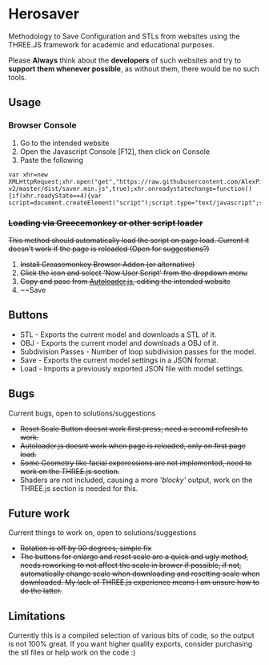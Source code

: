 # Herosaver

Methodology to Save Configuration and STLs from websites using the THREE.JS framework for academic and educational purposes.

Please **Always** think about the **developers** of such websites and try to **support them whenever possible**, as without them, there would be no such tools.

## Usage
### Browser Console
  1. Go to the intended website
  2. Open the Javascript Console [F12], then click on Console
  3. Paste the following

```
var xhr=new XMLHttpRequest;xhr.open("get","https://raw.githubusercontent.com/AlexPicaso/HeroSaver-v2/master/dist/saver.min.js",true);xhr.onreadystatechange=function(){if(xhr.readyState==4){var script=document.createElement("script");script.type="text/javascript";script.text=xhr.responseText;document.body.appendChild(script)}};xhr.send(null);
```

### ~~Loading via Greecemonkey or other script loader~~
~~This method should automatically load the script on page load. Current it doesn't work if the page is reloaded (Open for suggestions?)~~

1. ~~Install Greasemonkey Browser Addon (or alternative)~~
2. ~~Click the icon and select 'New User Script' from the dropdown menu~~
3. ~~Copy and pase from [Autoloader.js](Autoloader.js), editing the intended website~~
4. ~~Save

## Buttons
* STL - Exports the current model and downloads a STL of it.
* OBJ - Exports the current model and downloads a OBJ of it.
* Subdivision Passes - Number of loop subdivision passes for the model.
* Save - Exports the current model settings in a JSON format.
* Load - Imports a previously exported JSON file with model settings.

## Bugs

Current bugs, open to solutions/suggestions

* ~~Reset Scale Button doesnt work first press, need a second refresh to work.~~
* ~~Autoloader.js doesnt work when page is reloaded, only on first page load.~~
* ~~Some Geometry like facial experessions are not implemented, need to work on the THREE.js section.~~
* Shaders are not included, causing a more _'blocky'_ output, work on the THREE.js section is needed for this.

## Future work

Current things to work on, open to solutions/suggestions

* ~~Rotation is off by 90 degrees, simple fix~~
* ~~The buttons for enlarge and reset scale are a quick and ugly method, needs reworking to not affect the scale in brower if possible, if not, automatically change scale when downloading and resetting scale when downloaded. My lack of THREE.js experience means I am unsure how to do the latter.~~


## Limitations

Currently this is a compiled selection of various bits of code, so the output is not 100% great. If you want higher quality exports, consider purchasing the stl files or help work on the code :)
